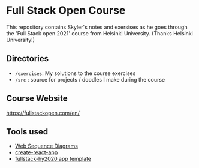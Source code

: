 # Full Stack Open Course

This repository contains Skyler's notes and exersises as he goes through the 'Full Stack open 2021' course from Helsinki University. (Thanks Helsinki University!)

## Directories
* `/exercises`: My solutions to the course exercises
* `/src` : source for projects / doodles I make during the course

## Course Website
https://fullstackopen.com/en/

## Tools used
* [Web Sequence Diagrams](https://www.websequencediagrams.com/)
* [create-react-app](https://github.com/facebook/create-react-app)
* [fullstack-hy2020 app template](https://github.com/fullstack-hy2020/create-app)